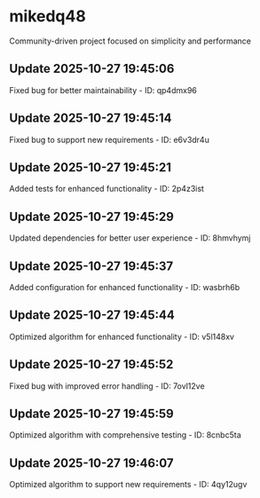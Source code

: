 # mikedq48
Community-driven project focused on simplicity and performance

## Update 2025-10-27 19:45:06
Fixed bug for better maintainability - ID: qp4dmx96


## Update 2025-10-27 19:45:14
Fixed bug to support new requirements - ID: e6v3dr4u


## Update 2025-10-27 19:45:21
Added tests for enhanced functionality - ID: 2p4z3ist


## Update 2025-10-27 19:45:29
Updated dependencies for better user experience - ID: 8hmvhymj


## Update 2025-10-27 19:45:37
Added configuration for enhanced functionality - ID: wasbrh6b


## Update 2025-10-27 19:45:44
Optimized algorithm for enhanced functionality - ID: v5l148xv


## Update 2025-10-27 19:45:52
Fixed bug with improved error handling - ID: 7ovl12ve


## Update 2025-10-27 19:45:59
Optimized algorithm with comprehensive testing - ID: 8cnbc5ta


## Update 2025-10-27 19:46:07
Optimized algorithm to support new requirements - ID: 4qy12ugv


